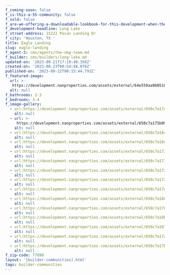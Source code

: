```yaml
---
f_coming-soon: false
f_is-this-a-55-community: false
f_sold: false
f_are-we-offering-a-downloadable-lookbook-for-this-development-when-they-submit-their-contact-info: false
f_development-headline: Long Lake
f_street-address: 15222 Pecan Landing Dr
f_city: 'Houston, TX '
title: Eagle Landing
slug: eagle-landing
f_agent-2: cms/agents/the-omg-team.md
f_builder: cms/builders/long-lake.md
updated-on: '2023-09-21T17:19:40.358Z'
created-on: '2023-08-23T00:54:48.076Z'
published-on: '2023-09-22T00:15:44.793Z'
f_featured-image:
  url: >-
   https://development.nanproperties.com/assets/external/64e559aa9605183a5d667ce5_new-homes-community-eagle-landing.webp
  alt: null
f_bathrooms: 2-3
f_bedrooms: 3-4
f_image-gallery:
  - url:https://development.nanproperties.com/assets/external/650c7a17cd59416750b2d7c7_1-web-or-mls-dsc03438-edit.jpg
    alt: null
  - url: >-
     https://development.nanproperties.com/assets/external/650c7a175b09509be62d79f2_1-web-or-mls-dsc03935-edit-edit.jpg
    alt: null
  - url:https://development.nanproperties.com/assets/external/650c7a18cd59416750b2d7e5_1-web-or-mls-dsc03970-edit.jpg
    alt: null
  - url:https://development.nanproperties.com/assets/external/650c7a18cd59416750b2d7d6_2-web-or-mls-dsc03215.jpg
    alt: null
  - url:https://development.nanproperties.com/assets/external/650c7a172f72659947907fd6_2-web-or-mls-dsc03540.jpg
    alt: null
  - url:https://development.nanproperties.com/assets/external/650c7a173712d30331a23311_2-web-or-mls-dsc03690-edit.jpg
    alt: null
  - url:https://development.nanproperties.com/assets/external/650c7a17275212356341c4b6_3-web-or-mls-dsc03230.jpg
    alt: null
  - url:https://development.nanproperties.com/assets/external/650c7a17275212356341c4a7_5-web-or-mls-dsc03240.jpg
    alt: null
  - url:https://development.nanproperties.com/assets/external/650c7a17cd59416750b2d7b8_7-web-or-mls-dsc03265.jpg
    alt: null
  - url:https://development.nanproperties.com/assets/external/650c7a188fb45a5a55aff16d_8-web-or-mls-dsc03748.jpg
    alt: null
  - url:https://development.nanproperties.com/assets/external/650c7a178ee6558ccd14670c_9-web-or-mls-dsc03273_vs.jpg
    alt: null
  - url:https://development.nanproperties.com/assets/external/650c7a18b3380511a05f6fce_10-web-or-mls-dsc03603_vs.jpg
    alt: null
  - url:https://development.nanproperties.com/assets/external/650c7a1874185c1ad4e51586_11-web-or-mls-dsc03640-edit.jpg
    alt: null
  - url:https://development.nanproperties.com/assets/external/650c7a17a07557e9ea02f19e_12-web-or-mls-dsc03300.jpg
    alt: null
  - url:https://development.nanproperties.com/assets/external/650c7a17b3380511a05f6f99_13-web-or-mls-dsc03335.jpg
    alt: null
f_zip-code: 77090
layout: '[builder-communities].html'
tags: builder-communities
---
```



